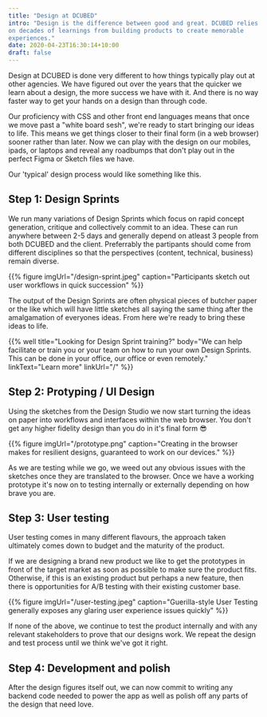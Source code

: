 ```yaml
---
title: "Design at DCUBED"
intro: "Design is the difference between good and great. DCUBED relies
on decades of learnings from building products to create memorable
experiences."
date: 2020-04-23T16:30:14+10:00
draft: false
---
```


Design at DCUBED is done very different to how things typically play out at
other agencies. We have figured out over the years that the quicker we learn
about a design, the more success we have with it. And there is no way faster
way to get your hands on a design than through code.

Our proficiency with CSS and other front end languages means that once we move
past a "white board sesh", we're ready to start bringing our ideas to life.
This means we get things closer to their final form (in a web browser) sooner
rather than later. Now we can play with the design on our mobiles, ipads, or
laptops and reveal any roadbumps that don't play out in the perfect Figma or
Sketch files we have.

Our 'typical' design process would like something like this.

## Step 1: Design Sprints

We run many variations of Design Sprints which focus on rapid concept
generation, critique and collectively commit to an idea. These can run anywhere
between 2-5 days and generally depend on atleast 3 people from both DCUBED and
the client. Preferrably the partipants should come from different disciplines
so that the perspectives (content, technical, business) remain diverse.

{{% figure imgUrl="/design-sprint.jpeg" caption="Participants sketch out user workflows in quick succession" %}}

The output of the Design Sprints are often physical pieces of butcher paper or
the like which will have little sketches all saying the same thing after the amalgamation of everyones ideas. From here we're ready to bring these ideas to life.

{{% well title="Looking for Design Sprint training?" body="We can help facilitate or train you or your team on how to run your own Design Sprints. This can be done in your office, our office or even remotely." linkText="Learn more" linkUrl="/" %}}

## Step 2: Protyping / UI Design

Using the sketches from the Design Studio we now start turning the ideas on
paper into workflows and interfaces within the web browser. You don't get any
higher fidelity design than you do in it's final form :sunglasses:

{{% figure imgUrl="/prototype.png" caption="Creating in the browser makes for resilient designs, guaranteed to work on our devices." %}}

As we are testing while we go, we weed out any obvious issues with the sketches
once they are translated to the browser. Once we have a working
prototype it's now on to testing internally or externally depending on how
brave you are.

## Step 3: User testing

User testing comes in many different flavours, the approach taken ultimately
comes down to budget and the maturity of the product.

If we are designing a brand new product we like to get the prototypes in front
of the target market as soon as possible to make sure the product fits.
Otherwise, if this is an existing product but perhaps a new feature, then there
is opportunities for A/B testing with their existing customer base.

{{% figure imgUrl="/user-testing.jpeg" caption="Guerilla-style User Testing generally exposes any glaring user experience issues quickly" %}}

If none of the above, we continue to test the product internally and with any
relevant stakeholders to prove that our designs work. We repeat the design and
test process until we think we've got it right.

## Step 4: Development and polish

After the design figures itself out, we can now commit to writing any backend
code needed to power the app as well as polish off any parts of the design that
need love.
